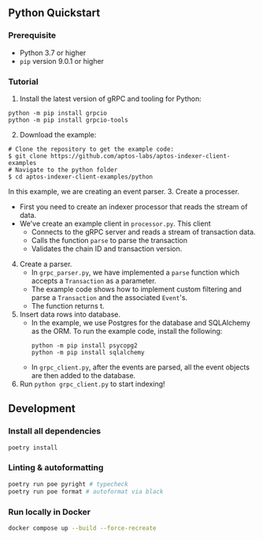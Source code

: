 ## Python Quickstart
### Prerequisite
- Python 3.7 or higher
- `pip` version 9.0.1 or higher
### Tutorial
1. Install the latest version of gRPC and tooling for Python:
  ```
  python -m pip install grpcio
  python -m pip install grpcio-tools

  ```
2. Download the example:
```
# Clone the repository to get the example code:
$ git clone https://github.com/aptos-labs/aptos-indexer-client-examples
# Navigate to the python folder
$ cd aptos-indexer-client-examples/python
```
In this example, we are creating an event parser.
3. Create a processer.
   - First you need to create an indexer processor that reads the stream of data.
   - We've create an example client in `processor.py`. This client
     - Connects to the gRPC server and reads a stream of transaction data.
     - Calls the function `parse` to parse the transaction
     - Validates the chain ID and transaction version.
4. Create a parser.
   - In `grpc_parser.py`, we have implemented a `parse` function which accepts a `Transaction` as a parameter.
   - The example code shows how to implement custom filtering and parse a `Transaction` and the associated `Event`'s.
   - The function returns t.
5. Insert data rows into database.
   - In the example, we use Postgres for the database and SQLAlchemy as the ORM. To run the example code, install the following:
     ```
     python -m pip install psycopg2
     python -m pip install sqlalchemy
     ```
   - In `grpc_client.py`, after the events are parsed, all the event objects are then added to the database.
6. Run `python grpc_client.py` to start indexing! 

## Development

### Install all dependencies

```bash
poetry install
```

### Linting & autoformatting

```bash
poetry run poe pyright # typecheck
poetry run poe format # autoformat via black
```

### Run locally in Docker

```bash
docker compose up --build --force-recreate
```
